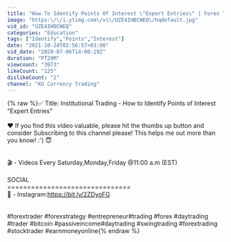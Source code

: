 ```yaml
---
title: "How To Identify Points Of Interest \"Expert Entries\" | Forex Trading"
image: "https:\/\/i.ytimg.com\/vi\/UZE4IHBCWEQ\/hqdefault.jpg"
vid_id: "UZE4IHBCWEQ"
categories: "Education"
tags: ["Identify","Points","Interest"]
date: "2021-10-24T02:56:57+03:00"
vid_date: "2020-07-06T14:00:29Z"
duration: "PT29M"
viewcount: "3973"
likeCount: "125"
dislikeCount: "2"
channel: "KG Currency Trading"
---
```

{% raw %}✅ Title: Institutional Trading - How to Identify Points of Interest &quot;Expert Entries&quot;<br /><br />♥️ If you find this video valuable, please hit the thumbs up button and consider Subscribing to this channel please! This helps me out more than you know! :') 😇<br /><br /><br />🎬 - Videos Every Saturday,Monday,Friday @11:00 a.m (EST)<br /><br />SOCIAL<br />===============================<br />📸 - Instagram:<a rel="nofollow" target="blank" href="https://bit.ly/2ZDyoFG">https://bit.ly/2ZDyoFG</a><br /><br /><br />#forextrader #forexstrategy #entrepreneur#trading #forex  #daytrading #trader #bitcoin #passiveincome#daytrading #swingtrading #forextrading #stocktrader #earnmoneyonline{% endraw %}
